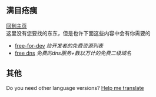 ## 满目疮痍
[回到主页](/)  
这里没有您要找的东东，但是也许下面这些内容中会有你需要的
* [free-for-dev](https://free-for.dev) *给开发者的免费资源列表*
* [free dns](https://freedns.afraid.org/) *免费的dns服务+数以万计的免费二级域名*

## 其他
Do you need other language versions? [Help me translate](https://github.com/Love-Kogasa/free-domain-collection)